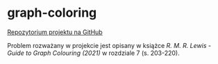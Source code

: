 # graph-coloring


[Repozytorium projektu na GitHub](https://github.com/FrightenedFox/graph-coloring/)

Problem rozważany w projekcie jest opisany w książce *R. M. R. Lewis - Guide to Graph Colouring (2021)* w rozdziale 7 (s. 203-220).


